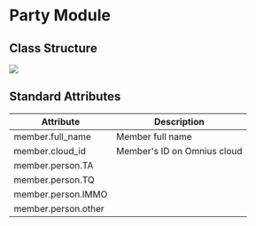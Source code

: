 # Party Module

## Class Structure

<img src="https://www.plantuml.com/plantuml/png/XOz1IyD048Nlyok67Wlv0q6q0KMAkWbjgk1jsumni3ifcrcXYF_TIHPQpK5Fy-PBtfktgq5iaEWT077qMEbsgaz7-WJ4dNamvOjHLTrjjkKeoirzOTQlHRtMzGlWuEmm9DVew9eS7tjkLGgnPScndgO2jfvot4hefk_ESXjjUqOtoexlFPE9Va_X9nRjar-gAJa4ia9DeVctAYvDdcWqpwhCBlzZBaH_t4UXMSg7TV6l64JVDzrRzpiPTWC5lCfmiLoa9m1CGrc2wIf0chZCikk9dtkOvmfWHTn4xxu1">

## Standard Attributes

| Attribute           | Description                 |
|---------------------|-----------------------------|
| member.full_name    | Member full name            |
| member.cloud_id     | Member's ID on Omnius cloud |
| member.person.TA    |                             |
| member.person.TQ    |                             |
| member.person.IMMO  |                             |
| member.person.other |                             |


